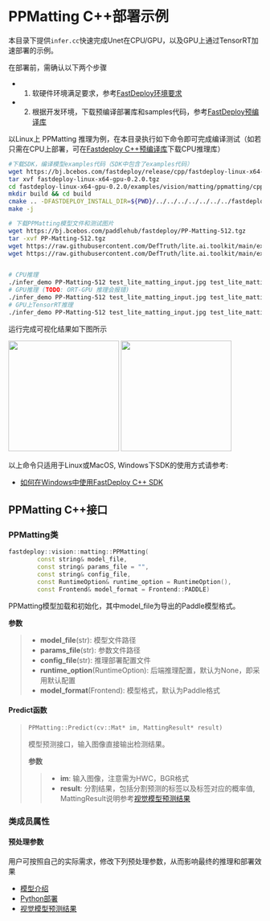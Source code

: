 # PPMatting C++部署示例

本目录下提供`infer.cc`快速完成Unet在CPU/GPU，以及GPU上通过TensorRT加速部署的示例。

在部署前，需确认以下两个步骤

- 1. 软硬件环境满足要求，参考[FastDeploy环境要求](../../../../../docs/the%20software%20and%20hardware%20requirements.md)  
- 2. 根据开发环境，下载预编译部署库和samples代码，参考[FastDeploy预编译库](../../../../../docs/quick_start)

以Linux上 PPMatting 推理为例，在本目录执行如下命令即可完成编译测试（如若只需在CPU上部署，可在[Fastdeploy C++预编译库](../../../../../docs/quick_start/CPP_prebuilt_libraries.md)下载CPU推理库）

```bash
#下载SDK，编译模型examples代码（SDK中包含了examples代码）
wget https://bj.bcebos.com/fastdeploy/release/cpp/fastdeploy-linux-x64-gpu-0.2.0.tgz
tar xvf fastdeploy-linux-x64-gpu-0.2.0.tgz
cd fastdeploy-linux-x64-gpu-0.2.0/examples/vision/matting/ppmatting/cpp/
mkdir build && cd build
cmake .. -DFASTDEPLOY_INSTALL_DIR=${PWD}/../../../../../../../fastdeploy-linux-x64-gpu-0.2.0
make -j

# 下载PPMatting模型文件和测试图片
wget https://bj.bcebos.com/paddlehub/fastdeploy/PP-Matting-512.tgz
tar -xvf PP-Matting-512.tgz
wget https://raw.githubusercontent.com/DefTruth/lite.ai.toolkit/main/examples/lite/resources/test_lite_matting_input.jpg
wget https://raw.githubusercontent.com/DefTruth/lite.ai.toolkit/main/examples/lite/resources/test_lite_matting_bgr.jpg


# CPU推理
./infer_demo PP-Matting-512 test_lite_matting_input.jpg test_lite_matting_bgr.jpg 0
# GPU推理 (TODO: ORT-GPU 推理会报错)
./infer_demo PP-Matting-512 test_lite_matting_input.jpg test_lite_matting_bgr.jpg 1
# GPU上TensorRT推理
./infer_demo PP-Matting-512 test_lite_matting_input.jpg test_lite_matting_bgr.jpg 2
```

运行完成可视化结果如下图所示
<div width="700">
<img width="220" float="left" src="https://user-images.githubusercontent.com/67993288/184301892-457f7014-2dc0-4ad1-b688-43b41fac299a.jpg">
<img width="220" float="left" src="https://user-images.githubusercontent.com/67993288/184301871-c234dfdf-3b3d-46e4-8886-e1ac156c9e4a.jpg">
<!-- <img width="220" float="left" src="https://user-images.githubusercontent.com/67993288/184321622-d9a494c3-72f3-47f1-97c5-8a2372de491f.JPG"> -->
</div>

以上命令只适用于Linux或MacOS, Windows下SDK的使用方式请参考:  
- [如何在Windows中使用FastDeploy C++ SDK](../../../../../docs/compile/how_to_use_sdk_on_windows.md)

## PPMatting C++接口

### PPMatting类

```c++
fastdeploy::vision::matting::PPMatting(
        const string& model_file,
        const string& params_file = "",
        const string& config_file,
        const RuntimeOption& runtime_option = RuntimeOption(),
        const Frontend& model_format = Frontend::PADDLE)
```

PPMatting模型加载和初始化，其中model_file为导出的Paddle模型格式。

**参数**

> * **model_file**(str): 模型文件路径
> * **params_file**(str): 参数文件路径
> * **config_file**(str): 推理部署配置文件
> * **runtime_option**(RuntimeOption): 后端推理配置，默认为None，即采用默认配置
> * **model_format**(Frontend): 模型格式，默认为Paddle格式

#### Predict函数

> ```c++
> PPMatting::Predict(cv::Mat* im, MattingResult* result)
> ```
>
> 模型预测接口，输入图像直接输出检测结果。
>
> **参数**
>
> > * **im**: 输入图像，注意需为HWC，BGR格式
> > * **result**: 分割结果，包括分割预测的标签以及标签对应的概率值, MattingResult说明参考[视觉模型预测结果](../../../../../docs/api/vision_results/)

### 类成员属性
#### 预处理参数
用户可按照自己的实际需求，修改下列预处理参数，从而影响最终的推理和部署效果


- [模型介绍](../../)
- [Python部署](../python)
- [视觉模型预测结果](../../../../../docs/api/vision_results/)
